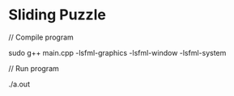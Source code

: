# Sliding Puzzle

// Compile program

sudo g++ main.cpp -lsfml-graphics -lsfml-window -lsfml-system

// Run program

./a.out